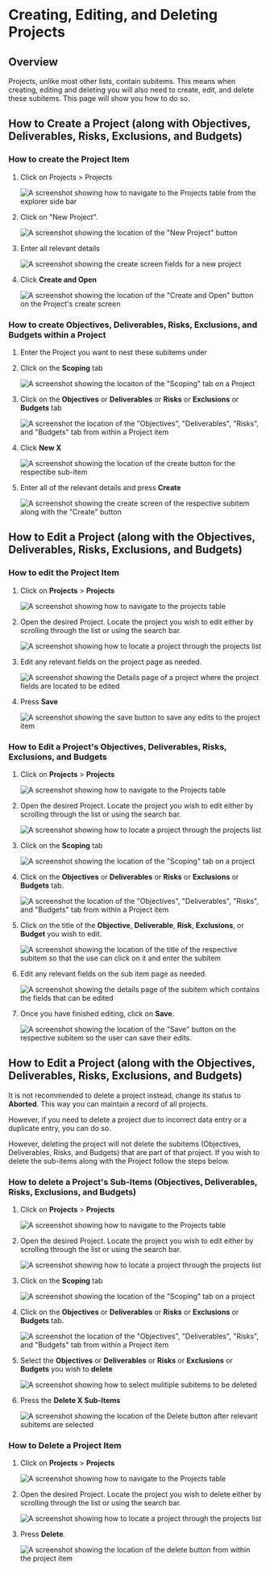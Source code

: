 # Creating, Editing, and Deleting Projects

## Overview

Projects, unlike most other lists, contain subitems. This means when creating, editing and deleting you will also need to create, edit, and delete these subitems. This page will show you how to do so.

## How to Create a Project (along with Objectives, Deliverables, Risks, Exclusions, and Budgets)

### How to create the Project Item

1. Click on Projects &gt; Projects 

    ![A screenshot showing how to navigate to the Projects table from the explorer side bar](./downloaded_image_1705285331639.png)

2. Click on "New Project".  

    ![A screenshot showing the location of the "New Project" button](./downloaded_image_1705285332646.png)

3. Enter all relevant details  

    ![A screenshot showing the create screen fields for a new project](./downloaded_image_1705285333670.png)

4. Click **Create and Open** 
    
    ![A screenshot showing the location of the "Create and Open" button on the Project's create screen](./downloaded_image_1705285334678.png)

### How to create Objectives, Deliverables, Risks, Exclusions, and Budgets within a Project

1. Enter the Project you want to nest these subitems under
2. Click on the **Scoping** tab  

    ![A screenshot showing the locaiton of the "Scoping" tab on a Project](./downloaded_image_1705285335691.png)

3. Click on the **Objectives** or **Deliverables** or **Risks** or **Exclusions** or **Budgets** tab  

    ![A screenshot the location of the "Objectives", "Deliverables", "Risks", and "Budgets" tab from within a Project item](./downloaded_image_1705285336708.png)

4. Click **New X** 

    ![A screenshot showing the location of the create button for the respectibe sub-item](./downloaded_image_1705285337720.png)

5. Enter all of the relevant details and press **Create** 

    ![A screenshot showing the create screen of the respective subitem along with the "Create" button](./downloaded_image_1705285338730.png)

## How to Edit a Project (along with the Objectives, Deliverables, Risks, Exclusions, and Budgets)

### How to edit the Project Item

1. Click on **Projects** &gt; **Projects**  

    ![A screenshot showing how to navigate to the projects table](./downloaded_image_1705285331639.png)

2. Open the desired Project. Locate the project you wish to edit either by scrolling through the list or using the search bar.

    ![A screenshot showing how to locate a project through the projects list](./downloaded_image_1705285340749.png)

3. Edit any relevant fields on the project page as needed. 

    ![A screenshot showing the Details page of a project where the project fields are located to be edited](./downloaded_image_1705285341762.png)

4. Press **Save** 

    ![A screenshot showing the save button to save any edits to the project item](./downloaded_image_1705285342772.png)

### How to Edit a Project's Objectives, Deliverables, Risks, Exclusions, and Budgets

1. Click on **Projects** &gt; **Projects**  

    ![A screenshot showing how to navigate to the Projects table](./downloaded_image_1705285331639.png)

2. Open the desired Project. Locate the project you wish to edit either by scrolling through the list or using the search bar.  

    ![A screenshot showing how to locate a project through the projects list](./downloaded_image_1705285340749.png)

3. Click on the **Scoping** tab  

    ![A screenshot showing the location of the "Scoping" tab on a project](./downloaded_image_1705285345797.png)

4. Click on the **Objectives** or **Deliverables** or **Risks** or **Exclusions** or **Budgets** tab.  

    ![A screenshot the location of the "Objectives", "Deliverables", "Risks", and "Budgets" tab from within a Project item](./downloaded_image_1705285346807.png)

5. Click on the title of the **Objective**, **Deliverable**, **Risk**, **Exclusions**, or **Budget** you wish to edit.  

    ![A screenshot showing the location of the title of the respective subitem so that the use can click on it and enter the subitem](./downloaded_image_1705285347819.png)

6. Edit any relevant fields on the sub item page as needed. 

    ![A screenshot showing the details page of the subitem which contains the fields that can be edited](./downloaded_image_1705285348828.png)

7. Once you have finished editing, click on **Save**.  

    ![A screenshot showing the location of the "Save" button on the respective subitem so the user can save their edits.](./downloaded_image_1705285349836.png)

## How to Edit a Project (along with the Objectives, Deliverables, Risks, Exclusions, and Budgets)

It is not recommended to delete a project instead, change its status to **Aborted**. This way you can maintain a record of all projects.

However, if you need to delete a project due to incorrect data entry or a duplicate entry, you can do so.

However, deleting the project will not delete the subitems (Objectives, Deliverables, Risks, and Budgets) that are part of that project. If you wish to delete the sub-items along with the Project follow the steps below.

### How to delete a Project's Sub-Items (Objectives, Deliverables, Risks, Exclusions, and Budgets)

1. Click on **Projects** &gt; **Projects**  

    ![A screenshot showing how to navigate to the Projects table](./downloaded_image_1705285331639.png)

2. Open the desired Project. Locate the project you wish to edit either by scrolling through the list or using the search bar. 

    ![A screenshot showing how to locate a project through the projects list](./downloaded_image_1705285340749.png)

3. Click on the **Scoping** tab  

    ![A screenshot showing the location of the "Scoping" tab on a project](./downloaded_image_1705285345797.png)

4. Click on the **Objectives** or **Deliverables** or **Risks** or **Exclusions** or **Budgets** tab.  

    ![A screenshot the location of the "Objectives", "Deliverables", "Risks", and "Budgets" tab from within a Project item](./downloaded_image_1705285346807.png)

5. Select the **Objectives** or **Deliverables** or **Risks** or **Exclusions** or **Budgets** you wish to **delete**
    
    ![A screenshot showing how to select mulitiple subitems to be deleted](./downloaded_image_1705285354889.png)

6. Press the **Delete X Sub-Items** 

    ![A screenshot showing the location of the Delete button after relevant subitems are selected](./downloaded_image_1705285355904.png)

### How to Delete a Project Item

1. Click on **Projects** &gt; **Projects**  

    ![A screenshot showing how to navigate to the Projects table](./downloaded_image_1705285331639.png)

2. Open the desired Project. Locate the project you wish to delete either by scrolling through the list or using the search bar.

    ![A screenshot showing how to locate a project through the projects list](./downloaded_image_1705285340749.png)
    
3. Press **Delete**.  

    ![A screenshot showing the location of the delete button from within the project item](./downloaded_image_1705285358950.png)